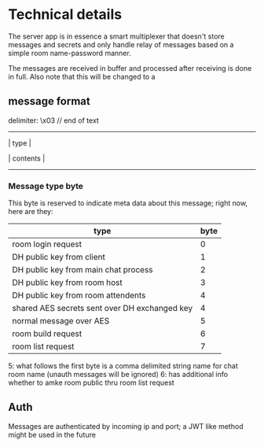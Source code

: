 # Technical details
The server app is in essence a smart multiplexer that doesn't store messages and secrets and only handle relay of messages based on a simple room name-password manner.

The messages are received in buffer and processed after receiving is done in full. Also note that this will be changed to a 
## message format
delimiter: \x03 // end of text

********
| type |

| contents |
********


### Message type byte
This byte is reserved to indicate meta data about this message; right now, here are they:

| type | byte |
|------|------|
|room login request |0|
|DH public key from client|1|
|DH public key from main chat process|2|
|DH public key from room host|3|
|DH public key from room attendents|4|
|shared AES secrets sent over DH exchanged key|4|
|normal message over AES|5| 
|room build request|6|
|room list request|7|

5: what follows the first byte is a comma delimited string name for chat room name (unauth messages will be ignored)
6: has additional info whether to amke room public thru room list request


## Auth
Messages are authenticated by incoming ip and port; a JWT like method might be used in the future